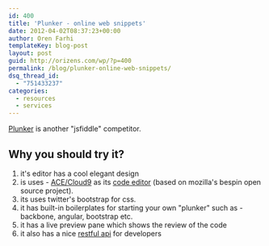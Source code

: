 ```yaml
---
id: 400
title: 'Plunker - online web snippets'
date: 2012-04-02T08:37:23+00:00
author: Oren Farhi 
templateKey: blog-post
layout: post
guid: http://orizens.com/wp/?p=400
permalink: /blog/plunker-online-web-snippets/
dsq_thread_id:
  - "751433237"
categories:
  - resources
  - services
---
```

[Plunker](http://plunker.no.de/) is another "jsfiddle" competitor.

## Why you should try it?

  1. it's editor has a cool elegant design
  2. is uses - [ACE/Cloud9](http://ace.ajax.org/) as its [code editor](http://plunker.no.de/edit) (based on mozilla's bespin open source project).
  3. its uses twitter's bootstrap for css.
  4. it has built-in boilerplates for starting your own "plunker" such as - backbone, angular, bootstrap etc.
  5. it has a live preview pane which shows the review of the code
  6. it also has a nice [restful api](http://plunker.no.de/documentation) for developers
